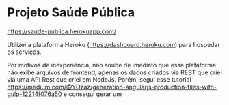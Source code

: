 # Projeto Saúde Pública 

https://saude-publica.herokuapp.com/



Utilizei a plataforma Heroku (https://dashboard.heroku.com) para hospedar os serviços. 

Por motivos de inexperiência, não soube de imediato que essa plataforma não exibe arquivos de frontend, apenas os dados criados via REST que criei via uma API Rest que criei em NodeJs. Porém, segui esse tutorial https://medium.com/@YOzaz/generation-angularjs-production-files-with-gulp-12214f076a50 e consegui gerar um <script> concatenando todos os meus arquivos em apenas um e servindo ele estaticamente no nodeJs. 


Peço que note os dados da lista que foram cadastrados intencionalmente, os demais foram apenas para teste. É que não estou conseguindo limpar o database no Mongobd (aws em que hospedei os dados da API: https://mlab.com). 

Exemplo:

O ultimo dado representa o sintoma. Esse cadastro seria aquele que solicitam ao chegarmos em um hospital (público).

Segue meu github:

FrontEnd
https://github.com/hiiaagooo/saude-publica-front

BackEnd
https://github.com/hiiaagooo/saudePublica

** devido a unificação dos arquivos para que se fosse possível utilizar o Heroku, o backend não pode ser chamado via npm! Apenas fazendo o push no github e executando o deploy no Heroku.
** Heroku pode desativar por ausência de deploys.

Para utilizar o front é só baixar os arquivos ou fazer clone, npm install > npm run serve. 

Servidor/API: NodeJs(Heroku)
Banco de Dados: MongoDb (mlab aws)
